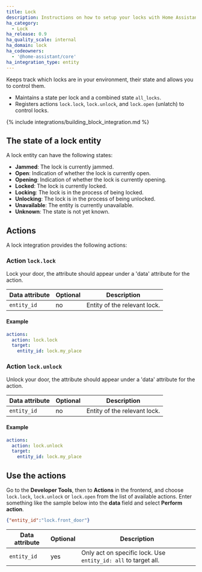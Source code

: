 ```yaml
---
title: Lock
description: Instructions on how to setup your locks with Home Assistant.
ha_category:
  - Lock
ha_release: 0.9
ha_quality_scale: internal
ha_domain: lock
ha_codeowners:
  - '@home-assistant/core'
ha_integration_type: entity
---
```


Keeps track which locks are in your environment, their state and allows you to control them.

- Maintains a state per lock and a combined state `all_locks`.
- Registers actions `lock.lock`, `lock.unlock`, and `lock.open` (unlatch) to control locks.

{% include integrations/building_block_integration.md %}

## The state of a lock entity

A lock entity can have the following states:

- **Jammed**: The lock is currently jammed.
- **Open**: Indication of whether the lock is currently open.
- **Opening**: Indication of whether the lock is currently opening.
- **Locked**: The lock is currently locked.
- **Locking**: The lock is in the process of being locked.
- **Unlocking**: The lock is in the process of being unlocked.
- **Unavailable**: The entity is currently unavailable.
- **Unknown**: The state is not yet known.

## Actions

A lock integration provides the following actions:

### Action `lock.lock` 

Lock your door, the attribute should appear under a 'data' attribute for the action.

| Data attribute | Optional | Description                  |
| -------------- | -------- | ---------------------------- |
| `entity_id`    | no       | Entity of the relevant lock. |

#### Example

```yaml
actions:
  action: lock.lock
  target:
    entity_id: lock.my_place
```

### Action `lock.unlock` 

Unlock your door, the attribute should appear under a 'data' attribute for the action.

| Data attribute | Optional | Description                  |
| -------------- | -------- | ---------------------------- |
| `entity_id`    | no       | Entity of the relevant lock. |

#### Example

```yaml
actions:
  action: lock.unlock
  target:
    entity_id: lock.my_place
```

## Use the actions

Go to the **Developer Tools**, then to **Actions** in the frontend, and choose `lock.lock`, `lock.unlock` or `lock.open` from the list of available actions. Enter something like the sample below into the **data** field and select **Perform action**.

```json
{"entity_id":"lock.front_door"}
```

| Data attribute | Optional | Description                                                    |
| -------------- | -------- | -------------------------------------------------------------- |
| `entity_id`    | yes      | Only act on specific lock. Use `entity_id: all` to target all. |
